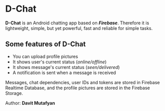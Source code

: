 # D-Chat

**D-Chat** is an Android chatting app based on ***Firebase***. Therefore it is lightweight, simple, but yet powerful, fast and reliable for simple tasks.

## Some features of D-Chat

- You can upload profile pictures
- It shows user's current status (*online/offline*)
- It shows message's current status (*seen/delivered*)
- A notification is sent when a message is received

Messages, chat dependencies, user IDs and tokens are stored in Firebase Realtime Database, and the profile pictures are stored in the Firebase Storage.

Author: **Davit Mutafyan**

